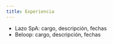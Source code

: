 ```yaml
---
title: Experiencia
---
```


- Lazo SpA: cargo, descripción, fechas
- Beloop: cargo, descripción, fechas
